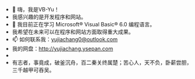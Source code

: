 - 👋 嗨，我是VB-Yu！
- 我感兴趣的是开发程序和网站。
- 🌱 我目前正在学习 Microsoft® Visual Basic® 6.0 编程语言。
- 我希望在未来可以在程序和网站方面取得重大成果。
- 📫 如何联系我：yujiachang0@outlook.com
- 我的网盘：http://yujiachang.ysepan.com
- 
- 有志者，事竟成，破釜沉舟，百二秦关终属楚；苦心人，天不负，卧薪尝胆，三千越甲可吞吴。
